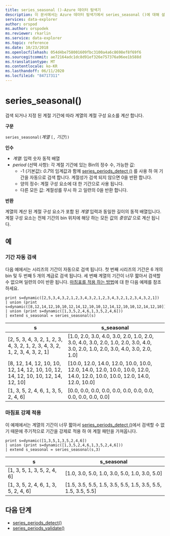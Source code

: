 ```yaml
---
title: series_seasonal ()-Azure 데이터 탐색기
description: 이 문서에서는 Azure 데이터 탐색기에서 series_seasonal ()에 대해 설명 합니다.
services: data-explorer
author: orspod
ms.author: orspodek
ms.reviewer: rkarlin
ms.service: data-explorer
ms.topic: reference
ms.date: 10/23/2018
ms.openlocfilehash: 054d4be758001609fbc3100a4a6c8698ef8f69f6
ms.sourcegitcommit: ae72164adc1dc8d91ef326e757376a96ee1b588d
ms.translationtype: MT
ms.contentlocale: ko-KR
ms.lasthandoff: 06/11/2020
ms.locfileid: "84717311"
---
```

# <a name="series_seasonal"></a>series_seasonal()

검색 되거나 지정 된 계절 기간에 따라 계열의 계절 구성 요소를 계산 합니다.

**구문**

`series_seasonal(`*계열* `[,` *기간*`])`

**인수**

* *계열*: 입력 숫자 동적 배열
* *period* (선택 사항): 각 계절 기간에 있는 Bin의 정수 수, 가능한 값:
    *  -1 (기본값): *0.7*의 임계값과 함께 [series_periods_detect ()](series-periods-detectfunction.md) 를 사용 하 여 기간을 자동으로 검색 합니다. 계절성가 검색 되지 않으면 0을 반환 합니다.
    * 양의 정수: 계절 구성 요소에 대 한 기간으로 사용 됩니다.
    * 다른 모든 값: 계절성를 무시 하 고 일련의 0을 반환 합니다.

**반환**

계열의 계산 된 계절 구성 요소가 포함 된 *계열* 입력과 동일한 길이의 동적 배열입니다. 계절 구성 요소는 전체 기간의 bin 위치에 해당 하는 모든 값의 *중앙값* 으로 계산 됩니다.

## <a name="examples"></a>예

### <a name="auto-detect-the-period"></a>기간 자동 검색

다음 예에서는 시리즈의 기간이 자동으로 검색 됩니다. 첫 번째 시리즈의 기간은 6 개의 bin 및 두 번째 5 개의 계급로 검색 됩니다. 세 번째 계열의 기간이 너무 짧아서 검색할 수 없으며 일련의 0이 반환 됩니다. [마침표를 적용 하는 방법](#force-a-period)에 대 한 다음 예제를 참조 하세요.

<!-- csl: https://help.kusto.windows.net:443/Samples -->
```kusto
print s=dynamic([2,5,3,4,3,2,1,2,3,4,3,2,1,2,3,4,3,2,1,2,3,4,3,2,1])
| union (print s=dynamic([8,12,14,12,10,10,12,14,12,10,10,12,14,12,10,10,12,14,12,10]))
| union (print s=dynamic([1,3,5,2,4,6,1,3,5,2,4,6]))
| extend s_seasonal = series_seasonal(s)
```

|s|s_seasonal|
|---|---|
|[2, 5, 3, 4, 3, 2, 1, 2, 3, 4, 3, 2, 1, 2, 3, 4, 3, 2, 1, 2, 3, 4, 3, 2, 1]|[1.0, 2.0, 3.0, 4.0, 3.0, 2.0, 1.0, 2.0, 3.0, 4.0, 3.0, 2.0, 1.0, 2.0, 3.0, 4.0, 3.0, 2.0, 1.0, 2.0, 3.0, 4.0, 3.0, 2.0, 1.0]|
|[8, 12, 14, 12, 10, 10, 12, 14, 12, 10, 10, 12, 14, 12, 10, 10, 12, 14, 12, 10]|[10.0, 12.0, 14.0, 12.0, 10.0, 10.0, 12.0, 14.0, 12.0, 10.0, 10.0, 12.0, 14.0, 12.0, 10.0, 10.0, 12.0, 14.0, 12.0, 10.0]|
|[1, 3, 5, 2, 4, 6, 1, 3, 5, 2, 4, 6]|[0.0, 0.0, 0.0, 0.0, 0.0, 0.0, 0.0, 0.0, 0.0, 0.0, 0.0, 0.0]|

### <a name="force-a-period"></a>마침표 강제 적용

이 예제에서는 계열의 기간이 너무 짧아서 [series_periods_detect ()](series-periods-detectfunction.md)에서 검색할 수 없기 때문에 주기적으로 기간을 강제로 적용 하 여 계절 패턴을 가져옵니다.

<!-- csl: https://help.kusto.windows.net:443/Samples -->
```kusto
print s=dynamic([1,3,5,1,3,5,2,4,6]) 
| union (print s=dynamic([1,3,5,2,4,6,1,3,5,2,4,6]))
| extend s_seasonal = series_seasonal(s,3)
```

|s|s_seasonal|
|---|---|
|[1, 3, 5, 1, 3, 5, 2, 4, 6]|[1.0, 3.0, 5.0, 1.0, 3.0, 5.0, 1.0, 3.0, 5.0]|
|[1, 3, 5, 2, 4, 6, 1, 3, 5, 2, 4, 6]|[1.5, 3.5, 5.5, 1.5, 3.5, 5.5, 1.5, 3.5, 5.5, 1.5, 3.5, 5.5]|
 
## <a name="next-steps"></a>다음 단계

* [series_periods_detect()](series-periods-detectfunction.md)
* [series_periods_validate()](series-periods-validatefunction.md)

